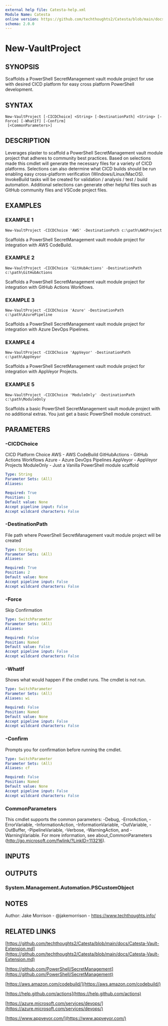 ```yaml
---
external help file: Catesta-help.xml
Module Name: Catesta
online version: https://github.com/techthoughts2/Catesta/blob/main/docs/Catesta-Vault-Extension.md
schema: 2.0.0
---
```


# New-VaultProject

## SYNOPSIS
Scaffolds a PowerShell SecretManagement vault module project for use with desired CICD platform for easy cross platform PowerShell development.

## SYNTAX

```
New-VaultProject [-CICDChoice] <String> [-DestinationPath] <String> [-Force] [-WhatIf] [-Confirm]
 [<CommonParameters>]
```

## DESCRIPTION
Leverages plaster to scaffold a PowerShell SecretManagement vault module project that adheres to community best practices.
Based on selections made this cmdlet will generate the necessary files for a variety of CICD platforms.
Selections can also determine what CICD builds should be run enabling easy cross-platform verification (Windows/Linux/MacOS).
InvokeBuild tasks will be created for validation / analysis / test / build automation.
Additional selections can generate other helpful files such as GitHub community files and VSCode project files.

## EXAMPLES

### EXAMPLE 1
```
New-VaultProject -CICDChoice 'AWS' -DestinationPath c:\path\AWSProject
```

Scaffolds a PowerShell SecretManagement vault module project for integration with AWS CodeBuild.

### EXAMPLE 2
```
New-VaultProject -CICDChoice 'GitHubActions' -DestinationPath c:\path\GitHubActions
```

Scaffolds a PowerShell SecretManagement vault module project for integration with GitHub Actions Workflows.

### EXAMPLE 3
```
New-VaultProject -CICDChoice 'Azure' -DestinationPath c:\path\AzurePipeline
```

Scaffolds a PowerShell SecretManagement vault module project for integration with Azure DevOps Pipelines.

### EXAMPLE 4
```
New-VaultProject -CICDChoice 'AppVeyor' -DestinationPath c:\path\AppVeyor
```

Scaffolds a PowerShell SecretManagement vault module project for integration with AppVeyor Projects.

### EXAMPLE 5
```
New-VaultProject -CICDChoice 'ModuleOnly' -DestinationPath c:\path\ModuleOnly
```

Scaffolds a basic PowerShell SecretManagement vault module project with no additional extras.
You just get a basic PowerShell module construct.

## PARAMETERS

### -CICDChoice
CICD Platform Choice
AWS - AWS CodeBuild
GitHubActions - GitHub Actions Workflows
Azure - Azure DevOps Pipelines
AppVeyor - AppVeyor Projects
ModuleOnly - Just a Vanilla PowerShell module scaffold

```yaml
Type: String
Parameter Sets: (All)
Aliases:

Required: True
Position: 1
Default value: None
Accept pipeline input: False
Accept wildcard characters: False
```

### -DestinationPath
File path where PowerShell SecretManagement vault module project will be created

```yaml
Type: String
Parameter Sets: (All)
Aliases:

Required: True
Position: 2
Default value: None
Accept pipeline input: False
Accept wildcard characters: False
```

### -Force
Skip Confirmation

```yaml
Type: SwitchParameter
Parameter Sets: (All)
Aliases:

Required: False
Position: Named
Default value: False
Accept pipeline input: False
Accept wildcard characters: False
```

### -WhatIf
Shows what would happen if the cmdlet runs.
The cmdlet is not run.

```yaml
Type: SwitchParameter
Parameter Sets: (All)
Aliases: wi

Required: False
Position: Named
Default value: None
Accept pipeline input: False
Accept wildcard characters: False
```

### -Confirm
Prompts you for confirmation before running the cmdlet.

```yaml
Type: SwitchParameter
Parameter Sets: (All)
Aliases: cf

Required: False
Position: Named
Default value: None
Accept pipeline input: False
Accept wildcard characters: False
```

### CommonParameters
This cmdlet supports the common parameters: -Debug, -ErrorAction, -ErrorVariable, -InformationAction, -InformationVariable, -OutVariable, -OutBuffer, -PipelineVariable, -Verbose, -WarningAction, and -WarningVariable.
For more information, see about_CommonParameters (http://go.microsoft.com/fwlink/?LinkID=113216).

## INPUTS

## OUTPUTS

### System.Management.Automation.PSCustomObject
## NOTES
Author: Jake Morrison - @jakemorrison - https://www.techthoughts.info/

## RELATED LINKS

[https://github.com/techthoughts2/Catesta/blob/main/docs/Catesta-Vault-Extension.md](https://github.com/techthoughts2/Catesta/blob/main/docs/Catesta-Vault-Extension.md)

[https://github.com/PowerShell/SecretManagement](https://github.com/PowerShell/SecretManagement)

[https://aws.amazon.com/codebuild/](https://aws.amazon.com/codebuild/)

[https://help.github.com/actions](https://help.github.com/actions)

[https://azure.microsoft.com/services/devops/](https://azure.microsoft.com/services/devops/)

[https://www.appveyor.com/](https://www.appveyor.com/)

